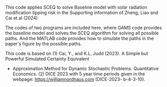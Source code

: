 This code applies SCEQ to solve Baseline model with solar radiation modification tipping risk 
in the Supporting information of Zheng, Liao and Cai et.al (2024)

The codes of two programs are included here, 
where GAMS code provides the baseline model and solves the SCEQ algorithm for solving all possible paths. 
And the MATLAB code provides how to simulate the paths in the paper's figure by the possible paths.


This code is based on
(1) Cai, Y., and K.L. Judd (2023). A Simple but Powerful Simulated Certainty Equivalent
*   Approximation Method for Dynamic Stochastic Problems. Quantitative Economics.
(2) DICE 2023 with 5 year time periods given in the webpage:
   https://williamnordhaus.com (DICE-2023- b-4-3-10).


